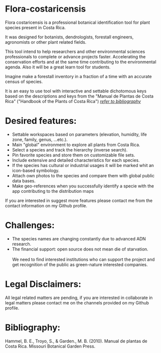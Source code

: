 # Flora-costaricensis

Flora costaricensis is a professional botanical identification tool for plant species present in Costa Rica.

It was designed for botanists, dendrologists, forestall engineers, agronomists or other plant related fields.

This tool intend to help researchers and other environmental sciences professionals to complete or advance projects faster. Accelerating the conservation efforts and at the same time contributing to the environmental agenda. Also it will be a great learn tool for students.

Imagine make a forestall inventory in a fraction of a time with an accurate census of species. 

It is an easy to use tool with interactive and settable dichotomous keys based on the descriptions and keys from the "Manual de Plantas de Costa Rica" ("Handbook of the Plants of Costa Rica") <a href= "README.md/#Bibliography:" target = "_self">*refer to bibliography</a>* 

# Desired features:
<ul>
  <li>Settable workspaces based on parameters (elevation, humidity, life zone, family, genus, ...etc.).</>
  <li>Main "global" environment to explore all plants from Costa Rica.</>
  <li>Select a species and track the hierarchy (inverse search).</>
  <li>Pin favorite species and store them on customizable file sets.</>
  <li>Include extensive and detailed characteristics for each species.</>
  <li>If the species has cultural or industrial usages it will be marked whit an icon-based symbology.</>
  <li>Attach own photos to the species and compare them with global public data bases.</>
  <li>Make geo-references when you successfully identify a specie with the app contributing to the distribution maps</>
</ul>
  If you are interested in suggest more features please contact me from the contact information on my Github profile.
  
# Challenges:
<ul>
  <li>The species names are changing constantly due to advanced ADN research.</>
  <li>The financial support: open source does not mean die of starvation. <br><br>We need to find interested institutions who can support the project and get recognition of the public as green-nature interested companies.</>
</ul>

# Legal Disclaimers:

All legal related matters are pending, if you are interested in collaborate in legal matters please contact me on the channels provided on my Github profile.

# Bibliography:

  Hammel, B. E., Troyo, S., & Garden., M. B. (2010). Manual de plantas de Costa Rica. Missouri Botanical Garden Press.
